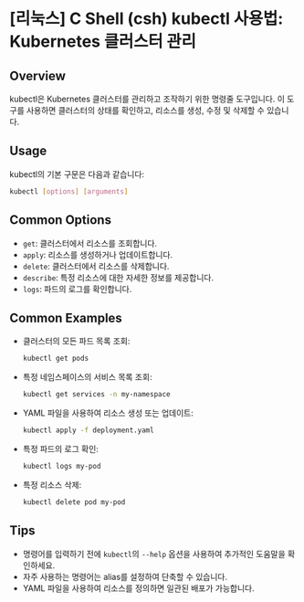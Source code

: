 # [리눅스] C Shell (csh) kubectl 사용법: Kubernetes 클러스터 관리

## Overview
kubectl은 Kubernetes 클러스터를 관리하고 조작하기 위한 명령줄 도구입니다. 이 도구를 사용하면 클러스터의 상태를 확인하고, 리소스를 생성, 수정 및 삭제할 수 있습니다.

## Usage
kubectl의 기본 구문은 다음과 같습니다:

```bash
kubectl [options] [arguments]
```

## Common Options
- `get`: 클러스터에서 리소스를 조회합니다.
- `apply`: 리소스를 생성하거나 업데이트합니다.
- `delete`: 클러스터에서 리소스를 삭제합니다.
- `describe`: 특정 리소스에 대한 자세한 정보를 제공합니다.
- `logs`: 파드의 로그를 확인합니다.

## Common Examples
- 클러스터의 모든 파드 목록 조회:
  ```bash
  kubectl get pods
  ```

- 특정 네임스페이스의 서비스 목록 조회:
  ```bash
  kubectl get services -n my-namespace
  ```

- YAML 파일을 사용하여 리소스 생성 또는 업데이트:
  ```bash
  kubectl apply -f deployment.yaml
  ```

- 특정 파드의 로그 확인:
  ```bash
  kubectl logs my-pod
  ```

- 특정 리소스 삭제:
  ```bash
  kubectl delete pod my-pod
  ```

## Tips
- 명령어를 입력하기 전에 `kubectl`의 `--help` 옵션을 사용하여 추가적인 도움말을 확인하세요.
- 자주 사용하는 명령어는 alias를 설정하여 단축할 수 있습니다.
- YAML 파일을 사용하여 리소스를 정의하면 일관된 배포가 가능합니다.